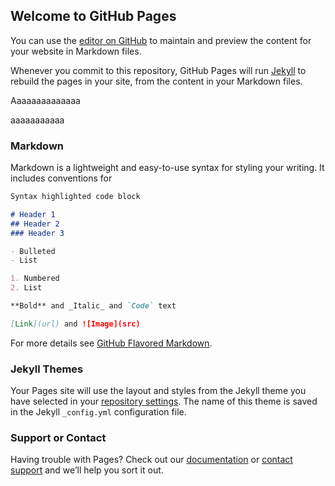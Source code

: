 ## Welcome to GitHub Pages

You can use the [editor on GitHub](https://github.com/ddonatien/endspe/edit/master/README.md) to maintain and preview the content for your website in Markdown files.

Whenever you commit to this repository, GitHub Pages will run [Jekyll](https://jekyllrb.com/) to rebuild the pages in your site, from the content in your Markdown files.

Aaaaaaaaaaaaaa
<script>
  //alert('Alert!')
  console.log("Coucou")
</script>
aaaaaaaaaaa
<script src="https://d3js.org/d3.v4.min.js"></script>
<script>
    // Feel free to change or delete any of the code you see in this editor!
    var svg = d3.select("body").append("svg")
      .attr("width", 960)
      .attr("height", 500)
    var margin = {top: 60, right: 60, bottom: 60, left: 60};
    var width = 960 - margin.left - margin.right,
        height = 500 - margin.top - margin.bottom;
    var padding = {h: 15, v: 15}
    // TAILLE DE LA MATRICE. CHOISIR ENTRE 1 ET 4
    var demiNbCols = 2
    d3.csv('https://gist.githubusercontent.com/netj/8836201/raw/6f9306ad21398ea43cba4f7d537619d0e07d5ae3/iris.csv', function(error, data) {
      if (error) {
        console.log("Error")
        console.log(error)
      }
      else {
        data.columnsNum = data.columns.filter(function(d){ return +data[0][d] == data[0][d]})
        let xScale = d3.scaleBand()
                       .domain(data.columnsNum.slice(0,demiNbCols))
                       .range([0, width])
        let yScale = d3.scaleBand()
                       .domain(data.columnsNum.slice(-demiNbCols))
                       .range([0, height])
        let tScale = d3.scaleLinear()
                     .domain([1, 4])
                     .range([14, 8])
        let rScale = d3.scaleLinear()
                     .domain([5, 10])
                     .range([4, 1])
        data.columnsNum.slice(0,demiNbCols).forEach( function (d1, i) {
          data.columnsNum.slice(-demiNbCols).forEach( function (d2, j) {
            scatterplot(data, d1, d2, 'sepal_length', 'species', margin.left + i * xScale.bandwidth(), margin.top + j * yScale.bandwidth(), xScale.bandwidth(), yScale.bandwidth(), padding.v, padding.h, tScale(demiNbCols), rScale(demiNbCols))
          })
        })
      }
    })
    var scatterplot = function(data, x, y, r, c, _xStart, _yStart, _width, _height, _vPad, _hPad, _tSize, _maxR) {
      let xScale = d3.scaleLinear()
                     .domain(d3.extent(data, function (d) { return d[x] }))
                     .range([0, _width - 2 * _vPad])
      let yScale = d3.scaleLinear()
                     .domain(d3.extent(data, function (d) { return d[y] }))
                     .range([_height - 2 * _hPad, 0])
      let rScale = d3.scaleSqrt()
                     .domain(d3.extent(data, function (d) { return d[r] }))
                     .range([1, _maxR])
      let cScale = d3.scaleOrdinal(d3.schemeCategory20)
                     .domain(d3.extent(data, function (d) { return d[c] }))
      var xAxis = d3.axisBottom()
                    .scale(xScale);
      var yAxis = d3.axisLeft()
                    .scale(yScale);
      let g = svg.append('g');
      g.append("text")
       .text(`${x} vs ${y} | size : ${r}`)
       .attr('x', _xStart + _vPad)
       .attr('y', _yStart + _hPad)
       .attr("font-size", `${_tSize}px`)
       .attr("font-family", "monospace");
      g.selectAll('circle')
       .data(data)
       .enter()
       .append('circle')
       .style('fill', function(d) { return cScale(d[c]) })
       .style('stroke', 'gray')
       .attr('cx', function(d) { return _xStart + _vPad + xScale(d[x])})
       .attr('cy', function(d) { return _yStart + _hPad + yScale(d[y])})
       .style('opacity', '0.3')
       .on('mouseover', function(e) {
        d3.selectAll('circle')
          .style('opacity', function(d) {
            if (d===e){
              return '1'
            } else {
              return '0.3'
            }
        })
       })
       .on('mouseout', function(e) {
        d3.selectAll('circle')
          .style('opacity', '0.3')
       })
       .transition()
       .duration(500)
       .attr('r', function(d) { return rScale(d[r]) })
      g.append("g")
       .attr("class", "x axis")
       .attr("transform", `translate(${_xStart + _vPad},${_yStart +  _height - _hPad})`)
       .style("font-size", `${_tSize}px`)
       .style("font-family", "monospace")
       .call(xAxis)
      g.append("g")
       .attr("class", "y axis")
       .attr("transform", `translate(${_xStart + _vPad},${_yStart + _hPad})`)
       .style("font-size", `${_tSize}px`)
       .style("font-family", "monospace")
       .call(yAxis)
    }
</script>

### Markdown

Markdown is a lightweight and easy-to-use syntax for styling your writing. It includes conventions for

```markdown
Syntax highlighted code block

# Header 1
## Header 2
### Header 3

- Bulleted
- List

1. Numbered
2. List

**Bold** and _Italic_ and `Code` text

[Link](url) and ![Image](src)
```

For more details see [GitHub Flavored Markdown](https://guides.github.com/features/mastering-markdown/).

### Jekyll Themes

Your Pages site will use the layout and styles from the Jekyll theme you have selected in your [repository settings](https://github.com/ddonatien/endspe/settings). The name of this theme is saved in the Jekyll `_config.yml` configuration file.

### Support or Contact

Having trouble with Pages? Check out our [documentation](https://help.github.com/categories/github-pages-basics/) or [contact support](https://github.com/contact) and we’ll help you sort it out.
